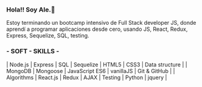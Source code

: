 ### Hola!! Soy Ale.👋

Estoy terminando un bootcamp intensivo de Full Stack developer JS, 
donde aprendí a programar aplicaciones desde cero, usando JS, React, Redux, Express, Sequelize, 
SQL, testing.

 ### - SOFT - SKILLS -

| Node.js | Express | SQL | Sequelize | HTML5 | CSS3 | Data structure |
| MongoDB | Mongoose | JavaScript ES6 | vanillaJS | Git & GitHub | 
| Algorithms | React.js | Redux | AJAX | Testing | Python | jquery |

